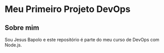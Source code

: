 # Meu Primeiro Projeto DevOps

## Sobre mim
Sou Jesus Bapolo e este repositório é parte do meu curso de DevOps com Node.js.
